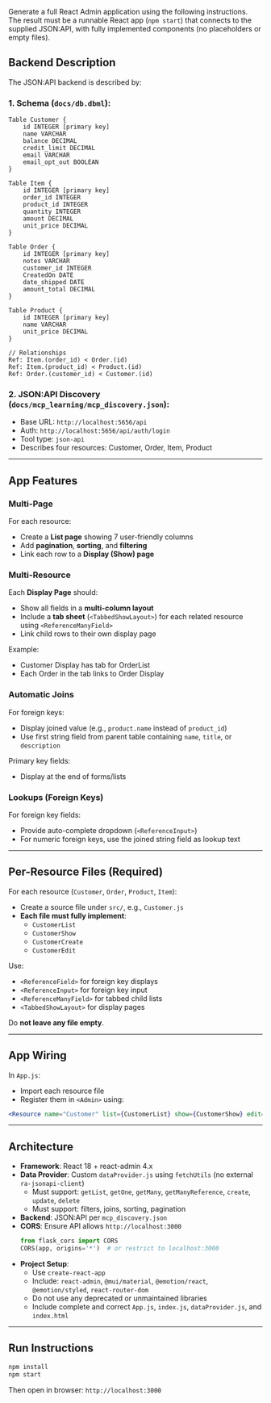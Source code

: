 
Generate a full React Admin application using the following instructions.  
The result must be a runnable React app (`npm start`) that connects to the supplied JSON:API, with fully implemented components (no placeholders or empty files).

## Backend Description

The JSON:API backend is described by:

### 1. Schema (`docs/db.dbml`):

```dbml
Table Customer {
    id INTEGER [primary key]
    name VARCHAR 
    balance DECIMAL 
    credit_limit DECIMAL 
    email VARCHAR 
    email_opt_out BOOLEAN 
}

Table Item {
    id INTEGER [primary key]
    order_id INTEGER 
    product_id INTEGER 
    quantity INTEGER 
    amount DECIMAL 
    unit_price DECIMAL 
}

Table Order {
    id INTEGER [primary key]
    notes VARCHAR 
    customer_id INTEGER 
    CreatedOn DATE 
    date_shipped DATE 
    amount_total DECIMAL 
}

Table Product {
    id INTEGER [primary key]
    name VARCHAR 
    unit_price DECIMAL 
}

// Relationships
Ref: Item.(order_id) < Order.(id)
Ref: Item.(product_id) < Product.(id)
Ref: Order.(customer_id) < Customer.(id)
```

### 2. JSON:API Discovery (`docs/mcp_learning/mcp_discovery.json`):

- Base URL: `http://localhost:5656/api`
- Auth: `http://localhost:5656/api/auth/login`
- Tool type: `json-api`
- Describes four resources: Customer, Order, Item, Product

---

## App Features

### Multi-Page

For each resource:
- Create a **List page** showing 7 user-friendly columns
- Add **pagination**, **sorting**, and **filtering**
- Link each row to a **Display (Show) page**

### Multi-Resource

Each **Display Page** should:
- Show all fields in a **multi-column layout**
- Include a **tab sheet** (`<TabbedShowLayout>`) for each related resource using `<ReferenceManyField>`
- Link child rows to their own display page

Example:  
- Customer Display has tab for OrderList  
- Each Order in the tab links to Order Display

### Automatic Joins

For foreign keys:
- Display joined value (e.g., `product.name` instead of `product_id`)
- Use first string field from parent table containing `name`, `title`, or `description`

Primary key fields:
- Display at the end of forms/lists

### Lookups (Foreign Keys)

For foreign key fields:
- Provide auto-complete dropdown (`<ReferenceInput>`)
- For numeric foreign keys, use the joined string field as lookup text

---

## Per-Resource Files (Required)

For each resource (`Customer`, `Order`, `Product`, `Item`):
- Create a source file under `src/`, e.g., `Customer.js`
- **Each file must fully implement**:
  - `CustomerList`
  - `CustomerShow`
  - `CustomerCreate`
  - `CustomerEdit`

Use:
- `<ReferenceField>` for foreign key displays
- `<ReferenceInput>` for foreign key input
- `<ReferenceManyField>` for tabbed child lists
- `<TabbedShowLayout>` for display pages

Do **not leave any file empty**.

---

## App Wiring

In `App.js`:
- Import each resource file
- Register them in `<Admin>` using:

```jsx
<Resource name="Customer" list={CustomerList} show={CustomerShow} edit={CustomerEdit} create={CustomerCreate} />
```

---

## Architecture

- **Framework**: React 18 + react-admin 4.x
- **Data Provider**: Custom `dataProvider.js` using `fetchUtils` (no external `ra-jsonapi-client`)
  - Must support: `getList`, `getOne`, `getMany`, `getManyReference`, `create`, `update`, `delete`
  - Must support: filters, joins, sorting, pagination
- **Backend**: JSON:API per `mcp_discovery.json`
- **CORS**: Ensure API allows `http://localhost:3000`
  ```py
  from flask_cors import CORS  
  CORS(app, origins='*')  # or restrict to localhost:3000
  ```
- **Project Setup**:
  - Use `create-react-app`
  - Include: `react-admin`, `@mui/material`, `@emotion/react`, `@emotion/styled`, `react-router-dom`
  - Do not use any deprecated or unmaintained libraries
  - Include complete and correct `App.js`, `index.js`, `dataProvider.js`, and `index.html`

---

## Run Instructions

```bash
npm install
npm start
```

Then open in browser: `http://localhost:3000`
